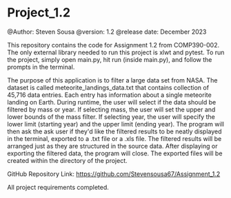 # Project_1.2
@Author: Steven Sousa
@version: 1.2
@release date: December 2023

This repository contains the code for Assignment 1.2 from COMP390-002. The only external library needed to run this 
project is xlwt and pytest. To run the project, simply open main.py, hit run (inside main.py), and follow the prompts in
the terminal.

The purpose of this application is to filter a large data set from NASA. The dataset is called meteorite_landings_data.txt
that contains collection of 45,716 data entries. Each entry has information about a single meteorite landing on Earth. 
During runtime, the user will select if the data should be filtered by mass or year. If selecting mass, the user will
set the upper and lower bounds of the mass filter. If selecting year, the user will specify the lower limit (starting
year) and the upper limit (ending year). The program will then ask the ask user if they'd like the filtered results to be
neatly displayed in the terminal, exported to a .txt file or a .xls file. The filtered results will be arranged just as
they are structured in the source data. After displaying or exporting the filtered data, the program will close. The 
exported files will be created within the directory of the project. 

GitHub Repository Link: https://github.com/Stevensousa67/Assignment_1.2

All project requirements completed.